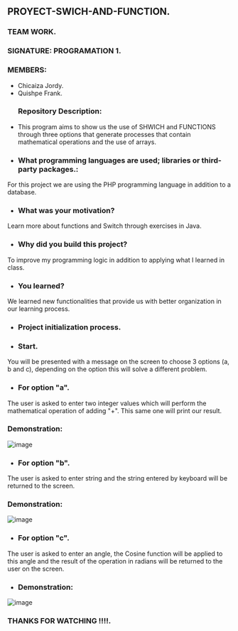 ## PROYECT-SWICH-AND-FUNCTION.
### TEAM WORK.
### SIGNATURE: PROGRAMATION 1.
### MEMBERS:
- Chicaiza Jordy.
- Quishpe Frank.
  ### Repository Description:
- This program aims to show us the use of SHWICH and FUNCTIONS through three options that generate processes that contain mathematical operations and the use of arrays.
-  ### What programming languages ​​are used; libraries or third-party packages.:
 For this project we are using the PHP programming language in addition to a database.
- ### What was your motivation?
Learn more about functions and Switch through exercises in Java.
- ### Why did you build this project?
To improve my programming logic in addition to applying what I learned in class.
- ### You learned?
We learned new functionalities that provide us with better organization in our learning process.
- ### Project initialization process.
- ### Start. 
You will be presented with a message on the screen to choose 3 options (a, b and c), depending on the option this will solve a different problem.
- ### For option "a".
The user is asked to enter two integer values ​​which will perform the mathematical operation of adding "+". This same one will print our result.
### Demonstration:
![image](https://github.com/kiftdoom/PROYECT-SWICH-AND-FUNCTION./assets/159972365/10884f56-a332-48ff-8893-ee749324458d)
- ### For option "b".
The user is asked to enter string and the string entered by keyboard will be returned to the screen.
### Demonstration:
![image](https://github.com/kiftdoom/PROYECT-SWICH-AND-FUNCTION./assets/159972365/39794c47-1111-4b13-b916-f73944a5e96f)
- ### For option "c".
The user is asked to enter an angle, the Cosine function will be applied to this angle and the result of the operation in radians will be returned to the user on the screen.
- ### Demonstration:
![image](https://github.com/kiftdoom/PROYECT-SWICH-AND-FUNCTION./assets/159972365/bbecd64f-7faa-416c-8501-aeb824183b13)

  ### THANKS FOR WATCHING !!!!.
